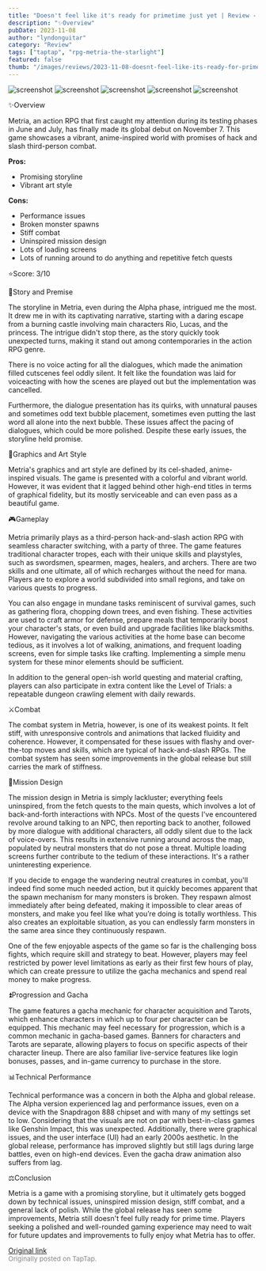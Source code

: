 ```yaml
---
title: "Doesn't feel like it's ready for primetime just yet | Review - Metria"
description: "✨Overview"
pubDate: 2023-11-08
author: "lyndonguitar"
category: "Review"
tags: ["taptap", "rpg-metria-the-starlight"]
featured: false
thumb: "/images/reviews/2023-11-08-doesnt-feel-like-its-ready-for-primetime-just-yet--review---metria-0.avif"
---
```


<div class="gallery">
  <img src="/images/reviews/2023-11-08-doesnt-feel-like-its-ready-for-primetime-just-yet--review---metria-0.avif" alt="screenshot" />
  <img src="/images/reviews/2023-11-08-doesnt-feel-like-its-ready-for-primetime-just-yet--review---metria-1.avif" alt="screenshot" />
  <img src="/images/reviews/2023-11-08-doesnt-feel-like-its-ready-for-primetime-just-yet--review---metria-2.avif" alt="screenshot" />
  <img src="/images/reviews/2023-11-08-doesnt-feel-like-its-ready-for-primetime-just-yet--review---metria-3.avif" alt="screenshot" />
  <img src="/images/reviews/2023-11-08-doesnt-feel-like-its-ready-for-primetime-just-yet--review---metria-4.avif" alt="screenshot" />
</div>

✨Overview

Metria, an action RPG that first caught my attention during its testing phases in June and July, has finally made its global debut on November 7. This game showcases a vibrant, anime-inspired world with promises of hack and slash third-person combat.


**Pros:**
- Promising storyline
- Vibrant art style



**Cons:**
- Performance issues
- Broken monster spawns
- Stiff combat
- Uninspired mission design
- Lots of loading screens
- Lots of running around to do anything and repetitive fetch quests


⭐️Score: 3/10

📖Story and Premise

The storyline in Metria, even during the Alpha phase, intrigued me the most. It drew me in with its captivating narrative, starting with a daring escape from a burning castle involving main characters Rio, Lucas, and the princess. The intrigue didn't stop there, as the story quickly took unexpected turns, making it stand out among contemporaries in the action RPG genre.

There is no voice acting for all the dialogues, which made the animation filled cutscenes feel oddly silent. It felt like the foundation was laid for voiceacting with how the scenes are played out but the implementation was cancelled.

Furthermore, the dialogue presentation has its quirks, with unnatural pauses and sometimes odd text bubble placement, sometimes even putting the last word all alone into the next bubble. These issues affect the pacing of dialogues, which could be more polished. Despite these early issues, the storyline held promise.

🎨Graphics and Art Style

Metria's graphics and art style are defined by its cel-shaded, anime-inspired visuals. The game is presented with a colorful and vibrant world. However, it was evident that it lagged behind other high-end titles in terms of graphical fidelity, but its mostly serviceable and can even pass as a beautiful game.

🎮Gameplay

Metria primarily plays as a third-person hack-and-slash action RPG with seamless character switching, with a party of three. The game features traditional character tropes, each with their unique skills and playstyles, such as swordsmen, spearmen, mages, healers, and archers. There are two skills and one ultimate, all of which recharges without the need for mana. Players are to explore a world subdivided into small regions, and take on various quests to progress.

You can also engage in mundane tasks reminiscent of survival games, such as gathering flora, chopping down trees, and even fishing. These activities are used to craft armor for defense, prepare meals that temporarily boost your character's stats, or even build and upgrade facilities like blacksmiths. However, navigating the various activities at the home base can become tedious, as it involves a lot of walking, animations, and frequent loading screens, even for simple tasks like crafting. Implementing a simple menu system for these minor elements should be sufficient.

In addition to the general open-ish world questing and material crafting, players can also participate in extra content like the Level of Trials: a repeatable dungeon crawling element with daily rewards.

⚔️Combat

The combat system in Metria, however, is one of its weakest points. It felt stiff, with unresponsive controls and animations that lacked fluidity and coherence. However, it compensated for these issues with flashy and over-the-top moves and skills, which are typical of hack-and-slash RPGs.  The combat system has seen some improvements in the global release but still carries the mark of stiffness.

📜Mission Design

The mission design in Metria is simply lackluster; everything feels uninspired, from the fetch quests to the main quests, which involves a lot of back-and-forth interactions with NPCs. Most of the quests I've encountered revolve around talking to an NPC, then reporting back to another, followed by more dialogue with additional characters, all oddly silent due to the lack of voice-overs. This results in extensive running around across the map, populated by neutral monsters that do not pose a threat. Multiple loading screens further contribute to the tedium of these interactions. It's a rather uninteresting experience.

If you decide to engage the wandering neutral creatures in combat, you'll indeed find some much needed action, but it quickly becomes apparent that the spawn mechanism for many monsters is broken. They respawn almost immediately after being defeated, making it impossible to clear areas of monsters, and make you feel like what you’re doing is totally worthless. This also creates an exploitable situation, as you can endlessly farm monsters in the same area since they continuously respawn.

One of the few enjoyable aspects of the game so far is the challenging boss fights, which require skill and strategy to beat. However, players may feel restricted by power level limitations as early as their first few hours of play, which can create pressure to utilize the gacha mechanics and spend real money to make progress. 

⏫Progression and Gacha

The game features a gacha mechanic for character acquisition and Tarots, which enhance characters in which up to four per character can be equipped. This mechanic may feel necessary for progression, which is a common mechanic in gacha-based games. Banners for characters and Tarots are separate, allowing players to focus on specific aspects of their character lineup. There are also familiar live-service features like login bonuses, passes, and in-game currency to purchase in the store.

📊Technical Performance

Technical performance was a concern in both the Alpha and global release. The Alpha version experienced lag and performance issues, even on a device with the Snapdragon 888 chipset and with many of my settings set to low. Considering that the visuals are not on par with best-in-class games like Genshin Impact, this was unexpected. Additionally, there were graphical issues, and the user interface (UI) had an early 2000s aesthetic. In the global release, performance has improved slightly but still lags during large battles, even on high-end devices. Even the gacha draw animation also suffers from lag.

⚖️Conclusion

Metria is a game with a promising storyline, but it ultimately gets bogged down by technical issues, uninspired mission design, stiff combat, and a general lack of polish. While the global release has seen some improvements, Metria still doesn't feel fully ready for prime time. Players seeking a polished and well-rounded gaming experience may need to wait for future updates and improvements to fully enjoy what Metria has to offer.

[Original link](https://www.taptap.io/post/6522696)<br><span style="font-size: 0.95em; color: #888;">Originally posted on TapTap.</span>

